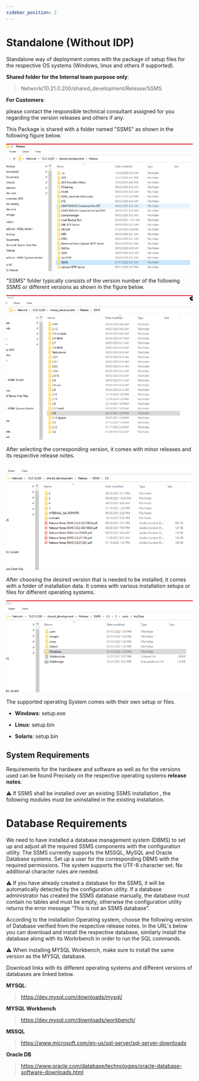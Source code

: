 ```yaml
---
sidebar_position: 2
---
```

# Standalone (Without IDP)

Standalone way of deployment comes with the package of setup files for the respective OS systems (Windows, linux and others if supported).  

**Shared folder for the Internal team purpose only**:

> Network/10.21.0.200/shared_development/Release/SSMS  

**For Customers**:  

please contact the responsible technical consultant assigned for you regarding the version releases and others if any.  

This Package is shared with a folder named "SSMS" as shown in the following figure below.  

![ohneidpssms](./files-deploy/ohneidpssms.png)  

"SSMS" folder typically consists of the version number of the following SSMS or different versions as shown in the figure below.  

![ohneidpssms1](./files-deploy/ohneidpssms1.png)  

After selecting the corresponding version, it comes with minor releases and its respective release notes.  

![ohneidpssms2](./files-deploy/ohneidpssms2.png)  

After choosing the desired version that is needed to be installed, it comes with a folder of installation data. It comes with various installation setups or files for different operating systems.  

![ohneidpssms3](./files-deploy/ohneidpssms3.png)  

The supported operating System comes with their own setup or files.

* **Windows**: setup.exe  

* **Linux**: setup.bin  

* **Solaris**: setup.bin  

## System Requirements  

Requirements for the hardware and software as well as for the versions used can be found Precisely on the respective operating systems **release notes**.    

:warning: If SSMS shall be installed over an existing SSMS installation , the following modules must be uninstalled in the existing installation.  

# Database Requirements  

We need to have installed a database management system (DBMS) to set up and adjust all the required SSMS components with the configuration utility. The SSMS currently supports the MSSQL, MySQL and Oracle Database systems. Set up a user for the corresponding DBMS with the required permissions. The system supports the UTF-8 character set. No additional character rules are needed.  

:warning: If you have already created a database for the SSMS, it will be automatically detected by the configuration utility. If a database administrator has created the SSMS database manually, the database must contain no tables and must be empty, otherwise the configuration utility returns the error message “This is not an SSMS database”.    

According to the installation Operating system, choose the following version of Database verified from the respective release notes. In the URL's below you can download and install the respective database, similarly install the database along with its Workrbench in order to run the SQL commands.  

:warning: When installing MYSQL Workbench, make sure to install the same version as the MYSQL database.  

Download links with its different operating systems and different versions of databases are linked below.  

**MYSQL**:  

> https://dev.mysql.com/downloads/mysql/   

**MYSQL Workbench**  

> https://dev.mysql.com/downloads/workbench/  


**MSSQL**  

> https://www.microsoft.com/en-us/sql-server/sql-server-downloads  

**Oracle DB**    

> https://www.oracle.com/database/technologies/oracle-database-software-downloads.html  
